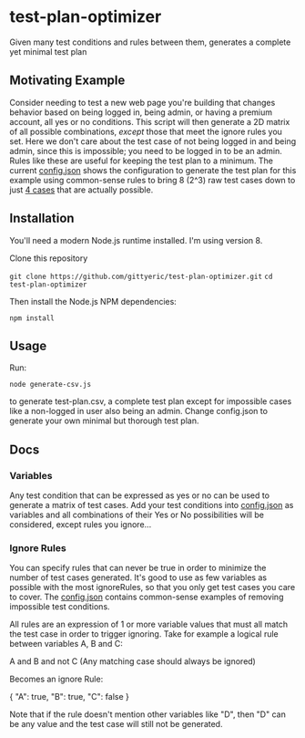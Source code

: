 # test-plan-optimizer
Given many test conditions and rules between them, generates a complete yet minimal test plan

## Motivating Example

Consider needing to test a new web page you're building that changes behavior based on being logged in, being admin, or having a premium account, all yes or no conditions.  This script will then generate a 2D matrix of all possible combinations, _except_ those that meet the ignore rules you set.  Here we don't care about the test case of not being logged in and being admin, since this is impossible; you need to be logged in to be an admin.  Rules like these are useful for keeping the test plan to a minimum.  The current [config.json](config.json) shows the configuration to generate the test plan for this example using common-sense rules to bring 8 (2^3) raw test cases down to just [4 cases](sample-test-plan.csv) that are actually possible.

## Installation

You'll need a modern Node.js runtime installed.  I'm using version 8.

Clone this repository

```git clone https://github.com/gittyeric/test-plan-optimizer.git```
```cd test-plan-optimizer```

Then install the Node.js NPM dependencies:

```npm install```

## Usage

Run:

```node generate-csv.js```

to generate test-plan.csv, a complete test plan except for impossible cases like a non-logged in user also being an admin.  Change config.json to generate your own minimal but thorough test plan.

## Docs

### Variables

Any test condition that can be expressed as yes or no can be used to generate a matrix of test cases.  Add your test conditions into [config.json](config.json) as variables and all combinations of their Yes or No possibilities will be considered, except rules you ignore...

### Ignore Rules

You can specify rules that can never be true in order to minimize the number of test cases generated.  It's good to use as few variables as possible with the most ignoreRules, so that you only get test cases you care to cover.  The [config.json](config.json) contains common-sense examples of removing impossible test conditions.

All rules are an expression of 1 or more variable values that must all match the test case in order to trigger ignoring.  Take for example a logical rule between variables A, B and C:

A and B and not C (Any matching case should always be ignored)

Becomes an ignore Rule:

{
    "A": true,
    "B": true,
    "C": false
}

Note that if the rule doesn't mention other variables like "D", then "D" can be any value and the test case will still not be generated.
